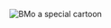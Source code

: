 ![BMo a special cartoon](https://cdn.shopify.com/s/files/1/2597/4920/products/atag2134_1024x1024.jpg)
